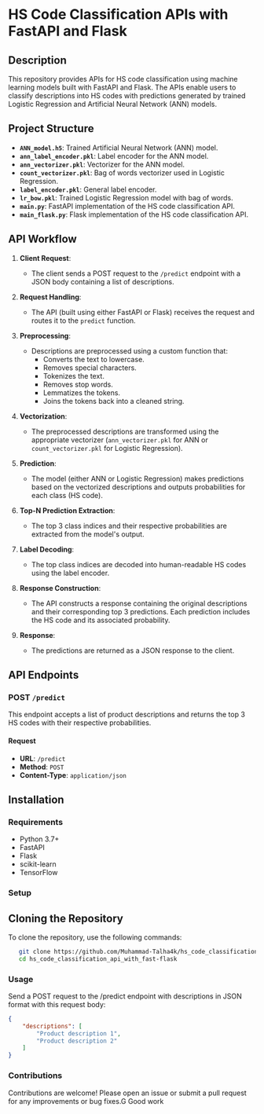 # HS Code Classification APIs with FastAPI and Flask

## Description

This repository provides APIs for HS code classification using machine learning models built with FastAPI and Flask. The APIs enable users to classify descriptions into HS codes with predictions generated by trained Logistic Regression and Artificial Neural Network (ANN) models.

## Project Structure

- **`ANN_model.h5`**: Trained Artificial Neural Network (ANN) model.
- **`ann_label_encoder.pkl`**: Label encoder for the ANN model.
- **`ann_vectorizer.pkl`**: Vectorizer for the ANN model.
- **`count_vectorizer.pkl`**: Bag of words vectorizer used in Logistic Regression.
- **`label_encoder.pkl`**: General label encoder.
- **`lr_bow.pkl`**: Trained Logistic Regression model with bag of words.
- **`main.py`**: FastAPI implementation of the HS code classification API.
- **`main_flask.py`**: Flask implementation of the HS code classification API.

## API Workflow

1. **Client Request**:
   - The client sends a POST request to the `/predict` endpoint with a JSON body containing a list of descriptions.

2. **Request Handling**:
   - The API (built using either FastAPI or Flask) receives the request and routes it to the `predict` function.

3. **Preprocessing**:
   - Descriptions are preprocessed using a custom function that:
     - Converts the text to lowercase.
     - Removes special characters.
     - Tokenizes the text.
     - Removes stop words.
     - Lemmatizes the tokens.
     - Joins the tokens back into a cleaned string.

4. **Vectorization**:
   - The preprocessed descriptions are transformed using the appropriate vectorizer (`ann_vectorizer.pkl` for ANN or `count_vectorizer.pkl` for Logistic Regression).

5. **Prediction**:
   - The model (either ANN or Logistic Regression) makes predictions based on the vectorized descriptions and outputs probabilities for each class (HS code).

6. **Top-N Prediction Extraction**:
   - The top 3 class indices and their respective probabilities are extracted from the model's output.

7. **Label Decoding**:
   - The top class indices are decoded into human-readable HS codes using the label encoder.

8. **Response Construction**:
   - The API constructs a response containing the original descriptions and their corresponding top 3 predictions. Each prediction includes the HS code and its associated probability.

9. **Response**:
   - The predictions are returned as a JSON response to the client.

## API Endpoints

### POST `/predict`

This endpoint accepts a list of product descriptions and returns the top 3 HS codes with their respective probabilities.

#### Request

- **URL**: `/predict`
- **Method**: `POST`
- **Content-Type**: `application/json`

## Installation

### Requirements

- Python 3.7+
- FastAPI
- Flask
- scikit-learn
- TensorFlow

### Setup 

## Cloning the Repository

To clone the repository, use the following commands:

```bash
   git clone https://github.com/Muhammad-Talha4k/hs_code_classification_api_with_fast-flask.git
   cd hs_code_classification_api_with_fast-flask
``` 
### Usage

Send a POST request to the /predict endpoint with descriptions in JSON format with this request body:

```json
{
    "descriptions": [
        "Product description 1",
        "Product description 2"
    ]
}
```

### Contributions
Contributions are welcome! Please open an issue or submit a pull request for any improvements or bug fixes.G
Good work 

